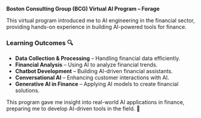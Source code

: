 **Boston Consulting Group (BCG) Virtual AI Program – Forage**  

This virtual program introduced me to AI engineering in the financial sector, providing hands-on experience in building AI-powered tools for finance.  

### **Learning Outcomes** 🔍  
- **Data Collection & Processing** – Handling financial data efficiently.  
- **Financial Analysis** – Using AI to analyze financial trends.  
- **Chatbot Development** – Building AI-driven financial assistants.  
- **Conversational AI** – Enhancing customer interactions with AI.  
- **Generative AI in Finance** – Applying AI models to create financial solutions.  

This program gave me insight into real-world AI applications in finance, preparing me to develop AI-driven tools in the field. 🚀
